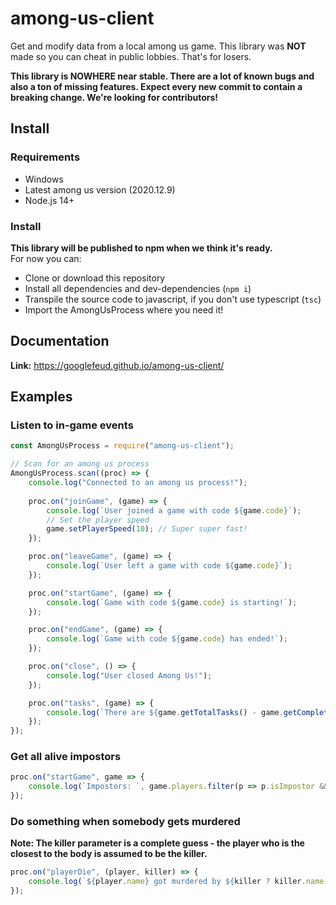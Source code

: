 # among-us-client

Get and modify data from a local among us game. This library was **NOT** made so you can cheat in public lobbies. That's for losers. 

**This library is NOWHERE near stable. There are a lot of known bugs and also a ton of missing features. Expect every new commit to contain a breaking change. We're looking for contributors!**

## Install

### Requirements

- Windows
- Latest among us version (2020.12.9)
- Node.js 14+

### Install

**This library will be published to npm when we think it's ready.**  
For now you can:
- Clone or download this repository
- Install all dependencies and dev-dependencies (`npm i`) 
- Transpile the source code to javascript, if you don't use typescript (`tsc`)
- Import the AmongUsProcess where you need it!

## Documentation

**Link:** https://googlefeud.github.io/among-us-client/

## Examples

### Listen to in-game events

```js
const AmongUsProcess = require("among-us-client");

// Scan for an among us process
AmongUsProcess.scan((proc) => {
    console.log("Connected to an among us process!");
    
    proc.on("joinGame", (game) => {
        console.log(`User joined a game with code ${game.code}`);
        // Set the player speed 
        game.setPlayerSpeed(10); // Super super fast!
    });

    proc.on("leaveGame", (game) => {
        console.log(`User left a game with code ${game.code}`);
    });

    proc.on("startGame", (game) => {
        console.log(`Game with code ${game.code} is starting!`);
    });

    proc.on("endGame", (game) => {
        console.log(`Game with code ${game.code} has ended!`);
    });

    proc.on("close", () => {
        console.log("User closed Among Us!");
    });

    proc.on("tasks", (game) => {
        console.log(`There are ${game.getTotalTasks() - game.getCompletedTasks()} tasks left!`);
    });
});

```

### Get all alive impostors

```js
proc.on("startGame", game => {
    console.log(`Impostors: `, game.players.filter(p => p.isImpostor && !p.isDead && !p.disconnected).map(p => p.name));
});
```

### Do something when somebody gets murdered

**Note: The killer parameter is a complete guess - the player who is the closest to the body is assumed to be the killer.**

```js
proc.on("playerDie", (player, killer) => {
    console.log(`${player.name} got murdered by ${killer ? killer.name:"unknown"}!`);
});
```

